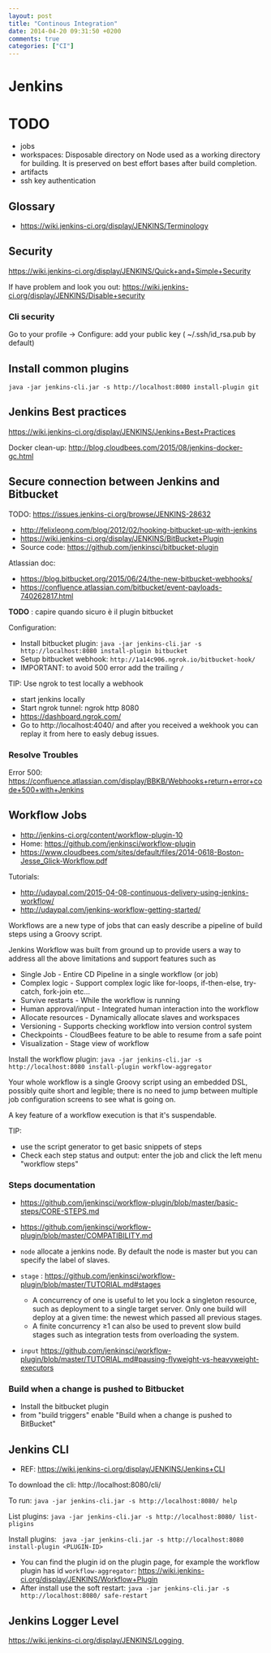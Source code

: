 ```yaml
---
layout: post
title: "Continous Integration"
date: 2014-04-20 09:31:50 +0200
comments: true
categories: ["CI"]
---
```


# Jenkins

# TODO

* jobs
* workspaces: Disposable directory on Node used as a working directory for building. It is preserved on best effort bases after build completion.
* artifacts
* ssh key authentication 

## Glossary

* https://wiki.jenkins-ci.org/display/JENKINS/Terminology

## Security

https://wiki.jenkins-ci.org/display/JENKINS/Quick+and+Simple+Security

If have problem and look you out: https://wiki.jenkins-ci.org/display/JENKINS/Disable+security

### Cli security

Go to your profile -> Configure: add your public key ( ~/.ssh/id_rsa.pub by default)


## Install common plugins

~~~
java -jar jenkins-cli.jar -s http://localhost:8080 install-plugin git

~~~

## Jenkins Best practices

https://wiki.jenkins-ci.org/display/JENKINS/Jenkins+Best+Practices

Docker clean-up: http://blog.cloudbees.com/2015/08/jenkins-docker-gc.html

## Secure connection between Jenkins and Bitbucket

TODO: https://issues.jenkins-ci.org/browse/JENKINS-28632

* http://felixleong.com/blog/2012/02/hooking-bitbucket-up-with-jenkins
* https://wiki.jenkins-ci.org/display/JENKINS/BitBucket+Plugin
* Source code: https://github.com/jenkinsci/bitbucket-plugin

Atlassian doc:

* https://blog.bitbucket.org/2015/06/24/the-new-bitbucket-webhooks/
* https://confluence.atlassian.com/bitbucket/event-payloads-740262817.html

**TODO** : capire quando sicuro è il plugin bitbucket

Configuration:

* Install bitbucket plugin: `java -jar jenkins-cli.jar -s http://localhost:8080 install-plugin bitbucket`
* Setup bitbucket webhook: `http://1a14c906.ngrok.io/bitbucket-hook/`
* IMPORTANT: to avoid 500 error add the trailing `/`

TIP: Use ngrok to test locally a webhook

* start jenkins locally
* Start ngrok tunnel: ngrok http 8080
* https://dashboard.ngrok.com/
* Go to http://localhost:4040/   and after you received a wekhook you can replay it from here to easly debug issues.

### Resolve Troubles

Error 500: https://confluence.atlassian.com/display/BBKB/Webhooks+return+error+code+500+with+Jenkins

## Workflow Jobs

* http://jenkins-ci.org/content/workflow-plugin-10
* Home: https://github.com/jenkinsci/workflow-plugin
* https://www.cloudbees.com/sites/default/files/2014-0618-Boston-Jesse_Glick-Workflow.pdf

Tutorials:

* http://udaypal.com/2015-04-08-continuous-delivery-using-jenkins-workflow/
* http://udaypal.com/jenkins-workflow-getting-started/

Workflows are a new type of jobs that can easly describe a pipeline of build steps using a Groovy script.


Jenkins Workflow was built from ground up to provide users a way to address all the above limitations and support features such as

* Single Job - Entire CD Pipeline in a single workflow (or job)
* Complex logic - Support complex logic like for-loops, if-then-else, try-catch, fork-join etc…
* Survive restarts - While the workflow is running
* Human approval/input - Integrated human interaction into the workflow
* Allocate resources - Dynamically allocate slaves and workspaces
* Versioning - Supports checking workflow into version control system
* Checkpoints - CloudBees feature to be able to resume from a safe point
* Visualization - Stage view of workflow




Install the workflow plugin: `java -jar jenkins-cli.jar -s http://localhost:8080 install-plugin workflow-aggregator`

Your whole workflow is a single Groovy script using an embedded DSL, possibly quite short and legible; there is no need to jump between multiple job configuration screens to see what is going on. 

A key feature of a workflow execution is that it's suspendable.

TIP: 

* use the script generator to get basic snippets of steps
* Check each step status and output: enter the job and click the left menu "workflow steps"

### Steps documentation

* https://github.com/jenkinsci/workflow-plugin/blob/master/basic-steps/CORE-STEPS.md
* https://github.com/jenkinsci/workflow-plugin/blob/master/COMPATIBILITY.md

* `node` allocate a jenkins node. By default the node is master but you can specify the label of slaves.
* `stage` : https://github.com/jenkinsci/workflow-plugin/blob/master/TUTORIAL.md#stages
  * A concurrency of one is useful to let you lock a singleton resource, such as deployment to a single target server. Only one build will deploy at a given time: the newest which passed all previous stages.
  * A finite concurrency ≥1 can also be used to prevent slow build stages such as integration tests from overloading the system.
* `input` https://github.com/jenkinsci/workflow-plugin/blob/master/TUTORIAL.md#pausing-flyweight-vs-heavyweight-executors

### Build when a change is pushed to Bitbucket

* Install the bitbucket plugin
* from "build triggers" enable "Build when a change is pushed to BitBucket"

## Jenkins CLI

* REF: https://wiki.jenkins-ci.org/display/JENKINS/Jenkins+CLI

To download the cli: http://localhost:8080/cli/

To run: `java -jar jenkins-cli.jar -s http://localhost:8080/ help`

List plugins: `java -jar jenkins-cli.jar -s http://localhost:8080/ list-pligins`

Install plugins: ` java -jar jenkins-cli.jar -s http://localhost:8080 install-plugin <PLUGIN-ID>`

* You can find the plugin id on the plugin page, for example the workflow plugin has id `workflow-aggregator`: https://wiki.jenkins-ci.org/display/JENKINS/Workflow+Plugin
* After install use the soft restart: `java -jar jenkins-cli.jar -s http://localhost:8080/ safe-restart`

## Jenkins Logger Level

https://wiki.jenkins-ci.org/display/JENKINS/Logging 
